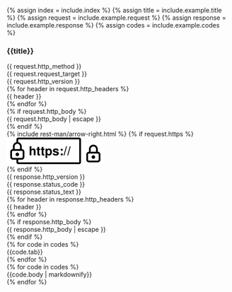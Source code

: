 {% assign index = include.index %}
{% assign title = include.example.title %}
{% assign request = include.example.request %}
{% assign response = include.example.response %}
{% assign codes = include.example.codes %}

<div class="example-section" id="example-{{ index }}">
  <h3 class="example-title">{{title}}</h3>
  <div class="request-box">
    <div class="http-method">{{ request.http_method }}</div>
    <div class="request-target">{{ request.request_target }}</div>
    <div class="http-version">{{ request.http_version }}</div>
    <div class="http-headers">
      {% for header in request.http_headers %}
        <div class="http-header" title="{{ header }}">{{ header }}</div>
      {% endfor %}
    </div>
    {% if request.http_body %}
      <div class="http-body">{{ request.http_body | escape }}</div>
    {% endif %}
  </div>

  <div class="request-arrow">
    {% include rest-man/arrow-right.html %}
    {% if request.https %}
      <div class="request-https">
        <img src="/images/posts/rest-man/https.svg" class="https-icon">
        <img src="/images/posts/rest-man/lock.svg" class="https-lock-icon">
      </div>
    {% endif %}
  </div>

  <div class="response-box">
    <div class="http-version">{{ response.http_version }}</div>
    <div class="status-code">{{ response.status_code }}</div>
    <div class="status-text">{{ response.status_text }}</div>
    <div class="http-headers">
      {% for header in response.http_headers %}
        <div class="http-header" title="{{ header }}">{{ header }}</div>
      {% endfor %}
    </div>
    {% if response.http_body %}
      <div class="http-body">{{ response.http_body | escape }}</div>
    {% endif %}
  </div>

  <div class="terminal" data-controller="terminal">
    <div class="terminal-bar">
      <div class="close-icon"></div>
      <div class="minimize-icon"></div>
      <div class="fullscreen-icon"></div>
      {% for code in codes %}
        <div
          class="terminal-tab {% if forloop.index == 1 %}active{% endif %}"
          data-index="{{forloop.index}}"
          data-terminal-target="tab"
          data-action="click->terminal#switchTab"
        >
          {{code.tab}}
        </div>
      {% endfor %}
    </div>
    {% for code in codes %}
      <div class="terminal-body {% if forloop.index == 1 %}active{% endif %}" data-index="{{ forloop.index }}" data-terminal-target="body">
        {{code.body | markdownify}}
      </div>
    {% endfor %}
  </div>
</div>